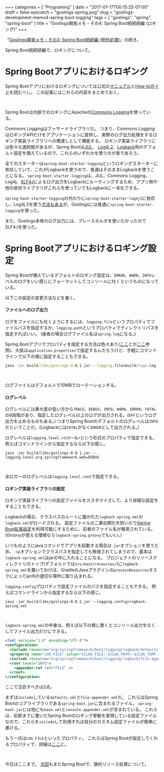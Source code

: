 +++
categories = [ "Programing" ]
date = "2017-01-17T00:15:25-07:00"
draft = false
eyecatch = "goslings-spring.png"
slug = "goslings-development-memo4-spring-boot-logging"
tags = [ "goslings", "spring", "spring-boot" ]
title = "Goslings開発メモ - その4: Spring Boot続続続編 (ロギング)"
+++

「[Goslings開発メモ - その3: Spring Boot続続編 (例外処理)](https://www.kaitoy.xyz/2017/01/13/goslings-development-memo3-spring-boot-exception/)」の続き。

Spring Boot続続続編で、ロギングについて。

# Spring Bootアプリにおけるロギング
Spring Bootアプリにおけるロギングについては公式の[マニュアル](https://docs.spring.io/spring-boot/docs/1.4.3.RELEASE/reference/html/boot-features-logging.html)と[How-toガイド](https://docs.spring.io/spring-boot/docs/1.4.3.RELEASE/reference/html/howto-logging.html)を読むべし。
この記事にはこれらの内容をまとめておく。

<br>

Spring Bootは内部でのロギングにApacheの[Commons Logging](https://commons.apache.org/proper/commons-logging/)を使っている。

Commons Loggingはファサードライブラリだ。
つまり、Commons LoggingはロギングAPIだけをアプリケーションに提供し、実際のログ出力処理をするロギング実装ライブラリへの橋渡しとして機能する。
ロギング実装ライブラリには色々な選択肢があるが、Spring Bootは[JUL](https://docs.oracle.com/javase/jp/8/docs/api/java/util/logging/package-summary.html)、 [Log4j 2](http://logging.apache.org/log4j/2.x/)、[Logback](http://logback.qos.ch/)用のデフォルト設定を備えているので、これらのいずれかを使うのが楽であろう。

全てのスターターは`spring-boot-starter-logging`というロギングスターターに依存していて、これがLogbackを使うので、普通はそのままLogbackを使うことになる。
`spring-boot-starter-logging`は、JUL、Commons Logging、Log4j、[SLF4J](https://www.slf4j.org/)によるログ出力をLogbackにルーティングするため、アプリ側や他の依存ライブラリがこれらを使っていてもLogbackに一本化できる。

`spring-boot-starter-logging`の代わりに`spring-boot-starter-log4j2`に依存し、Log4j 2を使う[方法もある](https://docs.spring.io/spring-boot/docs/1.4.3.RELEASE/reference/html/howto-logging.html#howto-configure-log4j-for-logging)が、Goslingsには普通に`spring-boot-starter-logging`を使った。

また、Goslings本体のログ出力には、プレースホルダを使いたかったのでSLF4Jを使った。

# Spring Bootアプリにおけるロギング設定
Spring Bootが備えているデフォルトのロギング設定は、`ERROR`、`WARN`、`INFO`レベルのログをいい感じにフォーマットしてコンソールに吐くというものになっている。

以下この設定の変更方法などを書く。

#### ファイルへのログ出力
ログをファイルにも吐くようにするには、`logging.file`というプロパティでファイルパスを指定するか、`logging.path`というプロパティでディレクトリパスを指定すればいい。
(後者の場合ログファイル名は`spring.log`になる。)

Spring Bootアプリでプロパティを指定する方法は色々あり([ここ](https://docs.spring.io/spring-boot/docs/1.4.3.RELEASE/reference/htmlsingle/#boot-features-external-config)とか[ここ](https://docs.spring.io/spring-boot/docs/1.4.3.RELEASE/reference/html/howto-properties-and-configuration.html)参照)、大抵は`application.properties`で指定するんだろうけど、手軽にコマンドラインで以下の様に指定することもできる。

```cmd
java -jar build/libs/goslings-0.0.1.jar --logging.file=build/hoge.log
```

<br>

ログファイルはデフォルトで10MBでローテーションする。

#### ログレベル
ログレベルには重大度の低い方から`TRACE`、`DEBUG`、`INFO`、`WARN`、`ERROR`、`FATAL`の6段階があり、指定したログレベル以上のログが出力される。(`OFF`というログ出力を止めるものもある。)
つまりSpring Bootのデフォルトのログレベルは`INFO`だということだ。(Logbackには`FATAL`がなく`ERROR`として出力される。)

ログレベルは`logging.level.<ロガー名>`という形式のプロパティで指定できる。
例えばコマンドラインから指定するなら以下の感じ。

```
java -jar build/libs/goslings-0.0.1.jar --logging.level.org.springframework.web=DEBUG
```

<br>

全ロガーのログレベルは`logging.level.root`で指定できる。

#### ロギング実装ライブラリの設定
ロギング実装ライブラリの設定ファイルをカスタマイズして、より詳細な設定をすることもできる。

Logbackの場合、クラスパスのルートに置かれた`logback-spring.xml`か`logback.xml`がロードされる。
設定ファイルの二重初期化を防いだり[Spring Boot拡張設定](https://docs.spring.io/spring-boot/docs/1.4.3.RELEASE/reference/html/boot-features-logging.html#boot-features-logback-extensions)を利用可能にするために、前者のファイル名が推奨されている。
(Groovyが使える環境なら`logback-spring.groovy`でもいい。)

いつものようにjavaコマンドでアプリを起動する場合は`-jar`オプションを使うため、`-cp`オプションでクラスパスを指定しても無視されてしまうので、基本は`logback-spring.xml`はjarの中に入れることになる。
プロジェクトのリソースディレクトリのトップ(デフォルトでは`src/main/resources/`)に`logback-spring.xml`を置いておけば、GradleのJavaプラグインの`processResources`タスクによってjar内の適切な場所に取り込まれる。

`logging.config`プロパティで設定ファイルのパスを指定することもできる。
例えばコマンドラインから指定するなら以下の感じ。

```
java -jar build/libs/goslings-0.0.1.jar --logging.config=logback-spring.xml
```

<br>

`logback-spring.xml`の中身は、例えば以下の様に書くとコンソール出力をなくしてファイル出力だけにできる。

```xml
<?xml version="1.0" encoding="UTF-8"?>
<configuration>
  <include resource="org/springframework/boot/logging/logback/defaults.xml" />
  <property name="LOG_FILE" value="${LOG_FILE:-${LOG_PATH:-${LOG_TEMP:-${java.io.tmpdir:-/tmp}}/}spring.log}"/>
  <include resource="org/springframework/boot/logging/logback/file-appender.xml" />
  <root level="INFO">
    <appender-ref ref="FILE" />
  </root>
</configuration>
```

ここで注目すべきは2点。

まずは`include`している`defaults.xml`と`file-appender.xml`だ。
これらはSpring Bootのコアライブラリである`spring-boot.jar`に含まれるファイル。
`spring-boot.jar`には他にも`base.xml`と`console-appender.xml`が含まれている。
これらは、前節までに書いたSpring Bootのロギング挙動を実現している設定ファイルなので、これらを`include`して利用すれば自分のカスタム設定ファイルが簡単に書ける。

もう一点は`LOG_FILE`といったプロパティ。
これらはSpring Bootが設定してくれるプロパティで、詳細は[ここ](https://docs.spring.io/spring-boot/docs/1.4.3.RELEASE/reference/html/boot-features-logging.html#boot-features-custom-log-configuration)に。

<br>

今日はここまで。
[次回](https://www.kaitoy.xyz/2017/01/24/goslings-development-memo5-spring-boot-static-resources/)もまたSpring Bootで、静的リソース処理について。
